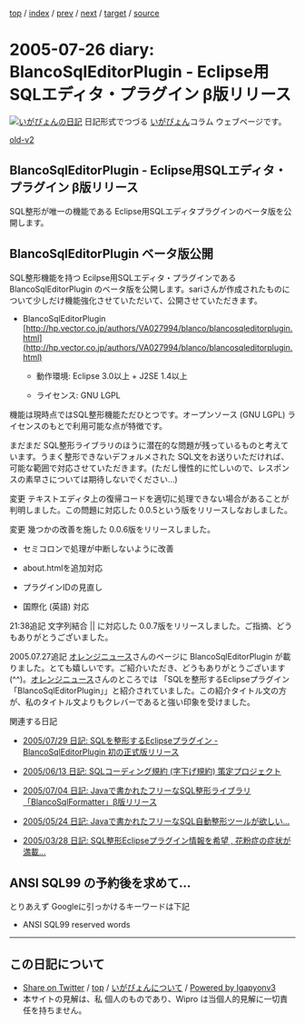 [top](../index.html) 
 / [index](index.html) 
 / [prev](ig050725.html) 
 / [next](ig050727.html) 
 / [target](http://www.igapyon.jp/igapyon/diary/2005/ig050726.html) 
 / [source](https://github.com/igapyon/diary/blob/master/2005/ig050726.src.md) 

2005-07-26 diary: BlancoSqlEditorPlugin - Eclipse用SQLエディタ・プラグイン β版リリース
=====================================================================================================
[![いがぴょんの日記](http://www.igapyon.jp/igapyon/diary/images/iga200306s.jpg "いがぴょん")](http://www.igapyon.jp/igapyon/diary/memo/memoigapyon.html) 日記形式でつづる [いがぴょん](http://www.igapyon.jp/igapyon/diary/memo/memoigapyon.html)コラム ウェブページです。

[old-v2](ig050726-orig.html)

## BlancoSqlEditorPlugin - Eclipse用SQLエディタ・プラグイン β版リリース

SQL整形が唯一の機能である Eclipse用SQLエディタプラグインのベータ版を公開します。


## BlancoSqlEditorPlugin ベータ版公開

SQL整形機能を持つ Ecilpse用SQLエディタ・プラグインである BlancoSqlEditorPlugin のベータ版を公開します。sariさんが作成されたものについて少しだけ機能強化させていただいて、公開させていただきます。

* BlancoSqlEditorPlugin
  [http://hp.vector.co.jp/authors/VA027994/blanco/blancosqleditorplugin.html](http://hp.vector.co.jp/authors/VA027994/blanco/blancosqleditorplugin.html)
  
  * 動作環境: Eclipse 3.0以上 + J2SE 1.4以上
    
  * ライセンス: GNU LGPL
  

機能は現時点ではSQL整形機能ただひとつです。オープンソース (GNU LGPL) ライセンスのもとで利用可能な点が特徴です。

まだまだ SQL整形ライブラリのほうに潜在的な問題が残っているものと考えています。うまく整形できないデフォルメされた SQL文をお送りいただければ、可能な範囲で対応させていただきます。(ただし慢性的に忙しいので、レスポンスの素早さについては期待しないでください…)

変更 テキストエディタ上の復帰コードを適切に処理できない場合があることが判明しました。この問題に対応した 0.0.5という版をリリースしなおしました。

変更 幾つかの改善を施した 0.0.6版をリリースしました。

* セミコロンで処理が中断しないように改善
  
* about.htmlを追加対応
  
* プラグインIDの見直し
  
* 国際化 (英語) 対応

21:38追記 文字列結合 || に対応した 0.0.7版をリリースしました。ご指摘、どうもありがとうございました。

2005.07.27追記 [オレンジニュース](http://secure.ddo.jp/~kaku/tdiary/)さんのページに BlancoSqlEditorPlugin が載りました。とても嬉しいです。ご紹介いただき、どうもありがとうございます (^^)。[オレンジニュース](http://secure.ddo.jp/~kaku/tdiary/)さんのところでは 「SQLを整形するEclipseプラグイン「BlancoSqlEditorPlugin」」と紹介されていました。この紹介タイトル文の方が、私のタイトル文よりもクレバーであると強い印象を受けました。

関連する日記

* [2005/07/29 日記: SQLを整形するEclipseプラグイン - BlancoSqlEditorPlugin 初の正式版リリース](ig050729.html)
  
* [2005/06/13 日記: SQLコーディング規約 (字下げ規約) 策定プロジェクト](ig050613.html)
  
* [2005/07/04 日記: Javaで書かれたフリーなSQL整形ライブラリ「BlancoSqlFormatter」β版リリース](ig050704.html)
  
* [2005/05/24 日記: Javaで書かれたフリーなSQL自動整形ツールが欲しい…](ig050524.html)
  
* [2005/03/28 日記: SQL整形Eclipseプラグイン情報を希望 , 花粉症の症状が満載…](ig050328.html)

## ANSI SQL99 の予約後を求めて…

とりあえず Googleに引っかけるキーワードは下記

* ANSI SQL99 reserved words


----------------------------------------------------------------------------------------------------

## この日記について

* [Share on Twitter](https://twitter.com/intent/tweet?hashtags=igapyon%2Cdiary%2C%E3%81%84%E3%81%8C%E3%81%B4%E3%82%87%E3%82%93&text=BlancoSqlEditorPlugin+-+Eclipse%E7%94%A8SQL%E3%82%A8%E3%83%87%E3%82%A3%E3%82%BF%E3%83%BB%E3%83%97%E3%83%A9%E3%82%B0%E3%82%A4%E3%83%B3+%CE%B2%E7%89%88%E3%83%AA%E3%83%AA%E3%83%BC%E3%82%B9&url=http%3A%2F%2Fwww.igapyon.jp%2Figapyon%2Fdiary%2F2005%2Fig050726.html) / [top](../index.html) / [いがぴょんについて](http://www.igapyon.jp/igapyon/diary/memo/memoigapyon.html) / [Powered by Igapyonv3](https://github.com/igapyon/igapyonv3)
* 本サイトの見解は、私 個人のものであり、Wipro は当個人的見解に一切責任を持ちません。 
